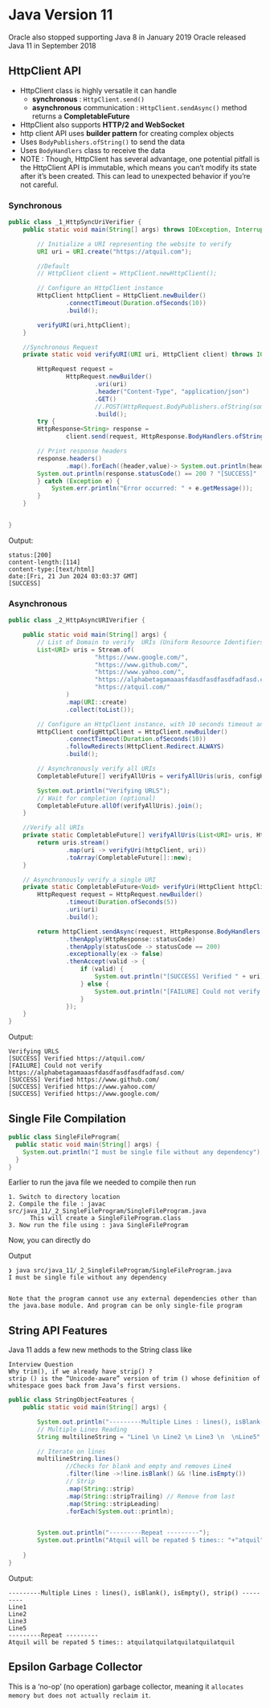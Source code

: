 # Java Version 11
Oracle also stopped supporting Java 8 in January 2019
Oracle released Java 11 in September 2018

##
## HttpClient API

- HttpClient class is highly versatile it can handle 
  - **synchronous** : `HttpClient.send()`
  - **asynchronous** communication : `HttpClient.sendAsync()` method returns a **CompletableFuture**
- HttpClient also supports **HTTP/2 and WebSocket**
- http client API uses **builder pattern** for creating complex objects
- Uses `BodyPublishers.ofString()` to send the data
- Uses `BodyHandlers` class to receive the data
- NOTE : Though, HttpClient has several advantage, one potential pitfall is the HttpClient API is immutable, which means you can’t modify its state after it’s been created. This can lead to unexpected behavior if you’re not careful.

### Synchronous 
```java
public class _1_HttpSyncUriVerifier {
    public static void main(String[] args) throws IOException, InterruptedException {

        // Initialize a URI representing the website to verify
        URI uri = URI.create("https://atquil.com");

        //Default
        // HttpClient client = HttpClient.newHttpClient();

        // Configure an HttpClient instance
        HttpClient httpClient = HttpClient.newBuilder()
                .connectTimeout(Duration.ofSeconds(10))
                .build();

        verifyURI(uri,httpClient);
    }

    //Synchronous Request
    private static void verifyURI(URI uri, HttpClient client) throws IOException, InterruptedException {

        HttpRequest request =
                HttpRequest.newBuilder()
                        .uri(uri)
                        .header("Content-Type", "application/json")
                        .GET()
                        //.POST(HttpRequest.BodyPublishers.ofString(someData))
                        .build();
        try {
        HttpResponse<String> response =
                client.send(request, HttpResponse.BodyHandlers.ofString());

        // Print response headers
        response.headers()
                .map().forEach((header,value)-> System.out.println(header+":"+value));
        System.out.println(response.statusCode() == 200 ? "[SUCCESS]" : "[FAILURE]");
        } catch (Exception e) {
            System.err.println("Error occurred: " + e.getMessage());
        }
    }


}

```

Output:

```
status:[200]
content-length:[114]
content-type:[text/html]
date:[Fri, 21 Jun 2024 03:03:37 GMT]
[SUCCESS]
```

### Asynchronous

```java
public class _2_HttpAsyncURIVerifier {

    public static void main(String[] args) {
        // List of Domain to verify  URIs (Uniform Resource Identifiers)
        List<URI> uris = Stream.of(
                        "https://www.google.com/",
                        "https://www.github.com/",
                        "https://www.yahoo.com/",
                        "https://alphabetagamaaasfdasdfasdfasdfadfasd.com/",
                        "https://atquil.com/"
                )
                .map(URI::create)
                .collect(toList());

        // Configure an HttpClient instance, with 10 seconds timeout and follows redirects
        HttpClient configHttpClient = HttpClient.newBuilder()
                .connectTimeout(Duration.ofSeconds(10))
                .followRedirects(HttpClient.Redirect.ALWAYS)
                .build();

        // Asynchronously verify all URIs
        CompletableFuture[] verifyAllUris = verifyAllUris(uris, configHttpClient);

        System.out.println("Verifying URLS");
        // Wait for completion (optional)
        CompletableFuture.allOf(verifyAllUris).join();
    }

    //Verify all URIs
    private static CompletableFuture[] verifyAllUris(List<URI> uris, HttpClient httpClient) {
        return uris.stream()
                .map(uri -> verifyUri(httpClient, uri))
                .toArray(CompletableFuture[]::new);
    }

    // Asynchronously verify a single URI
    private static CompletableFuture<Void> verifyUri(HttpClient httpClient, URI uri) {
        HttpRequest request = HttpRequest.newBuilder()
                .timeout(Duration.ofSeconds(5))
                .uri(uri)
                .build();

        return httpClient.sendAsync(request, HttpResponse.BodyHandlers.ofString())
                .thenApply(HttpResponse::statusCode)
                .thenApply(statusCode -> statusCode == 200)
                .exceptionally(ex -> false)
                .thenAccept(valid -> {
                    if (valid) {
                        System.out.println("[SUCCESS] Verified " + uri);
                    } else {
                        System.out.println("[FAILURE] Could not verify " + uri);
                    }
                });
    }
}
```

Output:
```
Verifying URLS
[SUCCESS] Verified https://atquil.com/
[FAILURE] Could not verify https://alphabetagamaaasfdasdfasdfasdfadfasd.com/
[SUCCESS] Verified https://www.github.com/
[SUCCESS] Verified https://www.yahoo.com/
[SUCCESS] Verified https://www.google.com/
```


## Single File Compilation 

```java
public class SingleFileProgram{
  public static void main(String[] args) {
    System.out.println("I must be single file without any dependency");
  }
}
```

Earlier to run the java file we needed to compile then run

```
1. Switch to directory location
2. Compile the file : javac src/java_11/_2_SingleFileProgram/SingleFileProgram.java
      This will create a SingleFileProgram.class
3. Now run the file using : java SingleFileProgram
```
Now, you can directly do 

Output
```
❯ java src/java_11/_2_SingleFileProgram/SingleFileProgram.java
I must be single file without any dependency


```
```
Note that the program cannot use any external dependencies other than the java.base module. And program can be only single-file program
```

## String API Features

Java 11 adds a few new methods to the String class like

```
Interview Question
Why trim(), if we already have strip() ?
strip () is the “Unicode-aware” version of trim () whose definition of whitespace goes back from Java’s first versions.
```

```java
public class StringObjectFeatures {
    public static void main(String[] args) {

        System.out.println("---------Multiple Lines : lines(), isBlank(), isEmpty(), strip() ---------");
        // Multiple Lines Reading
        String multilineString = "Line1 \n Line2 \n Line3 \n  \nLine5" ;

        // Iterate on lines
        multilineString.lines()
                //Checks for blank and empty and removes Line4
                .filter(line ->!line.isBlank() && !line.isEmpty())
                // Strip
                .map(String::strip)
                .map(String::stripTrailing) // Remove from last
                .map(String::stripLeading)
                .forEach(System.out::println);


        System.out.println("---------Repeat ---------");
        System.out.println("Atquil will be repated 5 times:: "+"atquil".repeat(5));
        
    }
}

```

Output:

```
---------Multiple Lines : lines(), isBlank(), isEmpty(), strip() ---------
Line1
Line2
Line3
Line5
---------Repeat ---------
Atquil will be repated 5 times:: atquilatquilatquilatquilatquil
```

## Epsilon Garbage Collector

This is a ‘no-op’ (no operation) garbage collector, meaning it `allocates memory but does not actually reclaim it`.




